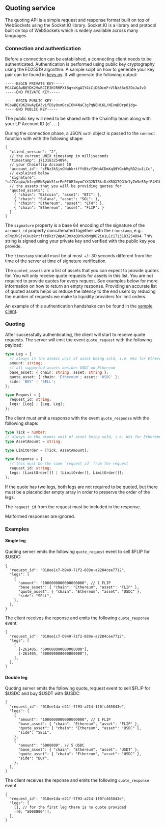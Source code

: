 ## Quoting service

The quoting API is a simple request and response format built on top of
WebSockets using the Socket.IO library. Socket.IO is a library and protocol
built on top of WebSockets which is widely available across many languages.

### Connection and authentication

Before a connection can be established, a connecting client needs to be
authenticated. Authentication is performed using public key cryptography using
the ED25519 algorithm. A sample scipt on how to generate your key pair can be
found in [keys.py](./keys.py). It will generate the following output:

```
-----BEGIN PRIVATE KEY-----
MC4CAQAwBQYDK2VwBCIEIHJRRPXl8q+xKgAIY4iCiD6OcmFrVlNz86c5ZOxJwJvQ
-----END PRIVATE KEY-----

-----BEGIN PUBLIC KEY-----
MCowBQYDK2VwAyEA3vLfE6y0smDceI6N4NaC3gPqNEHi6L/NEvuBOrpO1dg=
-----END PUBLIC KEY-----
```

The public key will need to be shared with the Chainflip team along with your
LP Account ID (`cF...`).

During the connection phase, a JSON `auth` object is passed to the `connect`
function with with the following shape:

```jsonc
{
  "client_version": "2",
  // the current UNIX timestamp in milliseconds
  "timestamp": 1713183254094,
  // your Chainflip Account ID
  "account_id": "cFNz3kSjvCHubkrtfYtBkzY2WpACDmXqQ9YGxbMgRD2iu1LCc",
  // explained below
  "signature": "uJ7Caq4w/b1epVBN8yWk51xrPePI0B7mymCYXG2NT8kiDzKBQX7QGJe7yZm5e5ByfP4M1UP5B+++QMuaHBwqAA==",
  // the assets that you will be providing quotes for
  "quoted_assets": [
    { "chain": "Bitcoin", "asset": "BTC": },
    { "chain": "Solana", "asset": "SOL": },
    { "chain": "Ethereum", "asset": "ETH": },
    { "chain": "Ethereum", "asset": "FLIP": }
  ]
}
```

The `signature` property is a base 64 encoding of the signature of the
`account_id` property concatenated together with the `timestamp`, e.g.:
`cFNz3kSjvCHubkrtfYtBkzY2WpACDmXqQ9YGxbMgRD2iu1LCc1713183254094`. This string is
signed using your private key and verified with the public key you provide.

The `timestamp` should must be at most +/- 30 seconds different from the time of
the server at time of signature verification.

The `quoted_assets` are a list of assets that you can expect to provide quotes
for. You will only receive quote requests for assets in this list. You are not
required to provide quotes for every request. See examples below for more
information on how to return an empty response. Providing an accurate list of
quoted assets helps us reduce the latency to the end users by reducing the
number of requests we make to liquidity providers for limit orders.

An example of this authentication handshake can be found in the
[sample client](./quoting_client.py).

### Quoting

After successfully authenticating, the client will start to receive quote
requests. The server will emit the event `quote_request` with the following
payload:

```ts
type Leg = {
  // always in the atomic unit of asset being sold, i.e. Wei for Ethereum
  amount: string;
  // all supported assets besides USDC on Ethereum
  base_asset: { chain: string; asset: string };
  quote_asset: { chain: 'Ethereum'; asset: 'USDC' };
  side: 'BUY' | 'SELL';
};

type Request = {
  request_id: string;
  legs: [Leg] | [Leg, Leg];
};
```

The client must emit a response with the event `quote_response` with the
following shape:

```ts
type Tick = number;
// always in the atomic unit of asset being sold, i.e. Wei for Ethereum
type AssetAmount = string;

type LimitOrder = [Tick, AssetAmount];

type Response = {
  // this must be the same `request_id` from the request
  request_id: string;
  legs: [LimitOrder[]] | [LimitOrder[], LimitOrder[]];
};
```

If the quote has two legs, both legs are not required to be quoted, but there
must be a placeholder empty array in order to preserve the order of the legs.

The `request_id` from the request must be included in the response.

Malformed responses are ignored.

### Examples

#### Single leg

Quoting server emits the following `quote_request` event to sell $FLIP for $USDC:

```jsonc
{
  "request_id": "018ee1c7-b949-71f2-889e-a2284cee7712",
  "legs": [
    {
      "amount": "1000000000000000000", // 1 FLIP
      "base_asset": { "chain": "Ethereum", "asset": "FLIP" },
      "quote_asset": { "chain": "Ethereum", "asset": "USDC" },
      "side": "SELL",
    },
  ],
}
```

The client receives the reponse and emits the following `quote_response` event:

```jsonc
{
  "request_id": "018ee1c7-b949-71f2-889e-a2284cee7712",
  "legs": [
    [
      [-261406, "500000000000000000"],
      [-261405, "500000000000000000"],
    ],
  ],
}
```

#### Double leg

Quoting server emits the following quote_request event to sell $FLIP for $USDC
and buy $USDT with $USDC:

```jsonc
{
  "request_id": "018ee1da-e21f-7f93-a214-1f0fc465843e",
  "legs": [
    {
      "amount": "1000000000000000000", // 1 FLIP
      "base_asset": { "chain": "Ethereum", "asset": "FLIP" },
      "quote_asset": { "chain": "Ethereum", "asset": "USDC" },
      "side": "SELL",
    },
    {
      "amount": "5000000", // 5 USDC
      "base_asset": { "chain": "Ethereum", "asset": "USDT" },
      "quote_asset": { "chain": "Ethereum", "asset": "USDC" },
      "side": "BUY",
    },
  ],
}
```

The client receives the reponse and emits the following `quote_response` event:

```jsonc
{
  "request_id": "018ee1da-e21f-7f93-a214-1f0fc465843e",
  "legs": [
    [], // for the first leg there is no quote provided
    [[0, "5000000"]],
  ],
}
```
